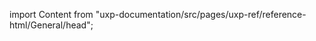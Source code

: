 
import Content from "uxp-documentation/src/pages/uxp-ref/reference-html/General/head";

<Content query="product=xd"/>

